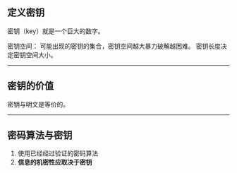 ## 定义密钥

密钥（key）就是一个巨大的数字。

密钥空间： 可能出现的密钥的集合，密钥空间越大暴力破解越困难。
密钥长度决定密钥空间大小。


---
## 密钥的价值

密钥与明文是等价的。

---
## 密码算法与密钥

1. 使用已经经过验证的密码算法
2. **信息的机密性应取决于密钥** 